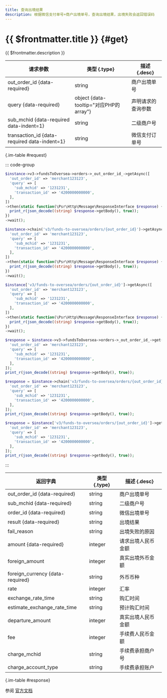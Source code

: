 ```yaml
---
title: 查询出境结果
description: 根据微信支付单号+商户出境单号，查询出境结果，出境失败会返回错误码
---
```


# {{ $frontmatter.title }} {#get}

{{ $frontmatter.description }}

| 请求参数 | 类型 {.type} | 描述 {.desc}
| --- | --- | ---
| out_order_id {data-required} | string | 商户出境单号
| query {data-required} | object {data-tooltip="对应PHP的array"} | 声明请求的查询参数
| sub_mchid {data-required data-indent=1} | string | 二级商户号
| transaction_id {data-required data-indent=1} | string | 微信支付订单号

{.im-table #request}

::: code-group

```php [异步纯链式]
$instance->v3->fundsToOversea->orders->_out_order_id_->getAsync([
  'out_order_id' => 'merchant123123',
  'query' => [
    'sub_mchid' => '1231231',
    'transaction_id' => '4200000000000',
  ],
])
->then(static function(\Psr\Http\Message\ResponseInterface $response) {
  print_r(json_decode((string) $response->getBody(), true));
})
->wait();
```

```php [异步声明式]
$instance->chain('v3/funds-to-oversea/orders/{out_order_id}')->getAsync([
  'out_order_id' => 'merchant123123',
  'query' => [
    'sub_mchid' => '1231231',
    'transaction_id' => '4200000000000',
  ],
])
->then(static function(\Psr\Http\Message\ResponseInterface $response) {
  print_r(json_decode((string) $response->getBody(), true));
})
->wait();
```

```php [异步属性式]
$instance['v3/funds-to-oversea/orders/{out_order_id}']->getAsync([
  'out_order_id' => 'merchant123123',
  'query' => [
    'sub_mchid' => '1231231',
    'transaction_id' => '4200000000000',
  ],
])
->then(static function(\Psr\Http\Message\ResponseInterface $response) {
  print_r(json_decode((string) $response->getBody(), true));
})
->wait();
```

```php [同步纯链式]
$response = $instance->v3->fundsToOversea->orders->_out_order_id_->get([
  'out_order_id' => 'merchant123123',
  'query' => [
    'sub_mchid' => '1231231',
    'transaction_id' => '4200000000000',
  ],
]);
print_r(json_decode((string) $response->getBody(), true));
```

```php [同步声明式]
$response = $instance->chain('v3/funds-to-oversea/orders/{out_order_id}')->get([
  'out_order_id' => 'merchant123123',
  'query' => [
    'sub_mchid' => '1231231',
    'transaction_id' => '4200000000000',
  ],
]);
print_r(json_decode((string) $response->getBody(), true));
```

```php [同步属性式]
$response = $instance['v3/funds-to-oversea/orders/{out_order_id}']->get([
  'out_order_id' => 'merchant123123',
  'query' => [
    'sub_mchid' => '1231231',
    'transaction_id' => '4200000000000',
  ],
]);
print_r(json_decode((string) $response->getBody(), true));
```

:::

| 返回字典 | 类型 {.type} | 描述 {.desc}
| --- | --- | ---
| out_order_id {data-required} | string | 商户出境单号
| sub_mchid {data-required} | string | 二级商户号
| order_id {data-required} | string | 微信出境单号
| result {data-required} | string | 出境结果
| fail_reason | string | 出境失败的原因
| amount {data-required} | integer | 请求出境人民币金额
| foreign_amount | integer | 真实出境外币金额
| foreign_currency {data-required} | string | 外币币种
| rate | integer | 汇率
| exchange_rate_time | string | 购汇时间
| estimate_exchange_rate_time | string | 预计购汇时间
| departure_amount | integer | 真实出境人民币金额
| fee | integer | 手续费人民币金额
| charge_mchid | string | 手续费承担商户号
| charge_account_type | string | 手续费承担账户

{.im-table #response}

参阅 [官方文档](https://pay.weixin.qq.com/wiki/doc/apiv3_partner/apis/chapter7_10_3.shtml)
